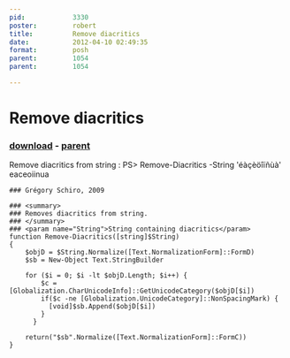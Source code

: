 ```yaml
---
pid:            3330
poster:         robert
title:          Remove diacritics
date:           2012-04-10 02:49:35
format:         posh
parent:         1054
parent:         1054

---
```


# Remove diacritics

### [download](3330.ps1) - [parent](1054.md)

Remove diacritics from string :
PS> Remove-Diacritics -String 'éàçèöîïñùà'
eaceoiinua

```posh
### Grégory Schiro, 2009

### <summary>
### Removes diacritics from string.
### </summary>
### <param name="String">String containing diacritics</param>
function Remove-Diacritics([string]$String)
{
    $objD = $String.Normalize([Text.NormalizationForm]::FormD)
    $sb = New-Object Text.StringBuilder

    for ($i = 0; $i -lt $objD.Length; $i++) {
        $c = [Globalization.CharUnicodeInfo]::GetUnicodeCategory($objD[$i])
        if($c -ne [Globalization.UnicodeCategory]::NonSpacingMark) {
          [void]$sb.Append($objD[$i])
        }
      }

    return("$sb".Normalize([Text.NormalizationForm]::FormC))
}
```

